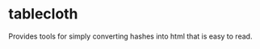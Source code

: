 tablecloth
===========

Provides tools for simply converting hashes into html that is easy to read.

